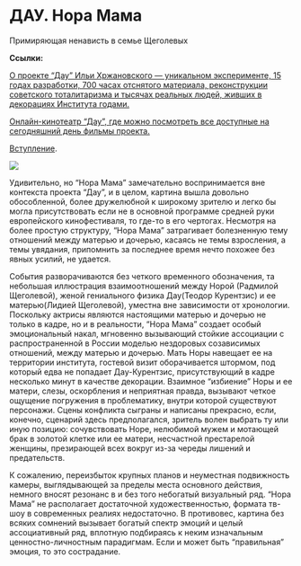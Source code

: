 
# ДАУ. Нора Мама

Примиряющая ненависть в семье Щеголевых

**Ссылки:**

[О проекте “Дау” Ильи Хржановского — уникальном эксперименте, 15 годах разработки, 700 часах отснятого материала, реконструкции советского тоталитаризма и тысячах реальных людей, живших в декорациях Института годами.](https://kinoart.ru/opinions/phantom-of-dau)

[Онлайн-кинотеатр “Дау”, где можно посмотреть все доступные на сегодняшний день фильмы проекта.](https://www.dau.movie/ru/)

[Вступление](https://medium.com/cinema-therapy/%D0%B2%D1%81%D1%82%D1%83%D0%BF%D0%BB%D0%B5%D0%BD%D0%B8%D0%B5-7d28b0b66043).

![](https://cdn-images-1.medium.com/max/2732/1*mb5i1Y0Sq1VTlRtdtbOITw.png)

Удивительно, но “Нора Мама” замечательно воспринимается вне контекста проекта “Дау”, и в целом, картина вышла довольно обособленной, более дружелюбной к широкому зрителю и легко бы могла присутствовать если не в основной программе средней руки европейского кинофестиваля, то где-то в его чертогах. Несмотря на более простую структуру, “Нора Мама” затрагивает болезненную тему отношений между матерью и дочерью, касаясь не темы взросления, а темы увядания, припомнить за последнее время нечто похожее без явных усилий, не удается.

События разворачиваются без четкого временного обозначения, та небольшая иллюстрация взаимоотношений между Норой (Радмилой Щеголевой), женой гениального физика Дау(Теодор Курентзис) и ее матерью(Лидией Щеголевой), уместна вне зависимости от хронологии. Поскольку актрисы являются настоящими матерью и дочерью не только в кадре, но и в реальности, “Нора Мама” создает особый эмоциональный накал, мгновенно вызывающий стойкие ассоциации с распространенной в России моделью нездоровых созависимых отношений, между матерью и дочерью. Мать Норы навещает ее на территории института, гостевой визит оборачивается штормом, под который едва не попадает Дау-Курентзис, присутствующий в кадре несколько минут в качестве декорации. Взаимное “избиение” Норы и ее матери, слезы, оскорбления и неприятная правда, вызывают четкое ощущение погружения в проблематику, внутри которой существуют персонажи. Сцены конфликта сыграны и написаны прекрасно, если, конечно, сценарий здесь предполагался, зритель волен выбрать ту или иную позицию: сочувствовать Норе, нелюбимой мужем и мотающей брак в золотой клетке или ее матери, несчастной престарелой женщины, презирающей всех вокруг из-за череды лишений и предательств.

К сожалению, переизбыток крупных планов и неуместная подвижность камеры, выглядывающей за пределы места основного действия, немного вносят резонанс в и без того небогатый визуальный ряд. “Нора Мама” не располагает достаточной художественностью, формата тв-шоу в современных реалиях недостаточно. В противовес, картина без всяких сомнений вызывает богатый спектр эмоций и целый ассоциативный ряд, вплотную подбираясь к неким изначальным ценностно-личностным парадигмам. Если и может быть “правильная” эмоция, то это сострадание.
